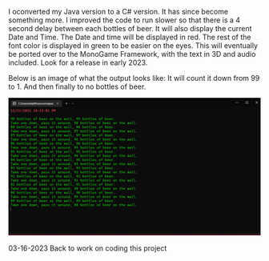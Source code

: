 I oconverted my Java version to a C# version. It has since become something more.
I improved the code to run slower so that there is a 4 second delay between each bottles of beer.
It will also display the current Date and Time. The Date and time will be displayed in red.
The rest of the font color is displayed in green to be easier on the eyes.
This will eventually be ported over to the MonoGame Framework, with the text in 3D and audio included.
Look for a release in early 2023.

Below is an image of what the output looks like: 
It will count it down from 99 to 1. And then finally to no bottles of beer.

<img src="https://github.com/MikePiotrowski/C-BeerSong/blob/main/BeerSong.png?raw=true">

03-16-2023 Back to work on coding this project
